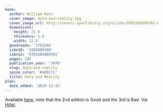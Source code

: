 ```yaml
---
book:
  author: William Kent
  cover_image: data-and-reality.jpg
  cover_image_url: http://covers.openlibrary.org/b/isbn/9781585009701-L.jpg
  dimensions:
    height: 21.0
    thickness: 1.8
    width: 12.8
  goodreads: '1753248'
  isbn10: '1585009709'
  isbn13: '9781585009701'
  pages: 246
  publication_year: '1978'
  slug: data-and-reality
  spine_color: '#ab9171'
  title: Data and Reality
plan:
  date_added: '2019-11-15'
---
```


Available [here](https://github.com/jhulick/bookstuff/blob/master/Data%20and%20Reality.pdf), note that the 2nd edition
is Good and the 3rd is Bad. Via [Hillel](https://twitter.com/hillelogram/status/1111068458261856256).
